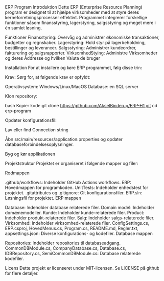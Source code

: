 ERP Program
Introduktion
Dette ERP (Enterprise Resource Planning) program er designet til at hjælpe virksomheder med at styre deres kerneforretningsprocesser effektivt. Programmet integrerer forskellige funktioner såsom finansstyring, lagerstyring, salgsstyring og meget mere i én samlet løsning.

Funktioner
Finansstyring: Overvåg og administrer økonomiske transaktioner, budgetter og regnskaber.
Lagerstyring: Hold styr på lagerbeholdning, bestillinger og leverancer.
Salgsstyring: Administrer kundeordrer, fakturering og salgsrapporter.
VirksomhedStying: Administre Virksomheder og deres Addresse og hvilken Valuta de bruger

Installation
For at installere og køre ERP programmet, følg disse trin:

Krav: Sørg for, at følgende krav er opfyldt:

Operativsystem: Windows/Linux/MacOS
Database: en SQL server

Klon repository:

bash
Kopier kode
git clone https://github.com/AkselBinderup/ERP-H1.git
cd erp-program

Opdater konfigurationsfil:

Lav eller find Connection string

Åbn src/main/resources/application.properties og opdater databaseforbindelsesoplysninger.

Byg og kør applikationen



Projektstruktur
Projektet er organiseret i følgende mapper og filer:

Rodmappen

.github/workflows: Indeholder GitHub Actions workflows.
ERP: Hovedmappen for programkoden.
UnitTests: Indeholder enhedstest for projektet.
.gitattributes og .gitignore: Git konfigurationsfiler.
ERP.sln: Løsningsfil for projektet.
ERP mappen

Database: Indeholder database relaterede filer.
Domain model: Indeholder domænemodeller.
Kunde: Indeholder kunde-relaterede filer.
Product: Indeholder produkt-relaterede filer.
Salg: Indeholder salgs-relaterede filer.
Virksomhed: Indeholder virksomhed-relaterede filer.
ConfigSettings.cs, ERP.csproj, HovedMenus.cs, Program.cs, README.md, Regler.txt, appsettings.json: Diverse konfigurations- og kodefiler.
Database mappen

Repositories: Indeholder repositories til databaseadgang.
CommonDBModule.cs, CompanyDatabase.cs, Database.cs, IDBRepository.cs, SemiCommonDBModule.cs: Database relaterede kodefiler.

Licens
Dette projekt er licenseret under MIT-licensen. Se LICENSE på github for flere detaljer. 




















